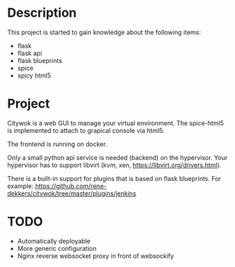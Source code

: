 Description
===========

This project is started to gain knowledge about the following items:

* flask
* flask api
* flask blueprints
* spice
* spicy html5

Project
=======

Citywok is a web GUI to manage your virtual environment. The spice-html5 is implemented to attach to grapical console via html5.

The frontend is running on docker.

Only a small python api service is needed (backend) on the hypervisor. Your hypervisor has to support libvirt (kvm, xen, https://libvirt.org/drivers.html).

There is a built-in support for plugins that is based on flask blueprints. For example: https://github.com/rene-dekkers/citywok/tree/master/plugins/jenkins 

TODO
====

* Automatically deployable
* More generic configuration
* Nginx reverse websocket proxy in front of websockify
